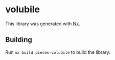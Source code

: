 # volubile

This library was generated with [Nx](https://nx.dev).

## Building

Run `nx build pieces-volubile` to build the library.

